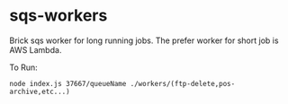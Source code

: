 # sqs-workers
Brick sqs worker for long running jobs.  The prefer worker for short job is AWS Lambda.

To Run:
```
node index.js 37667/queueName ./workers/(ftp-delete,pos-archive,etc...)
```
